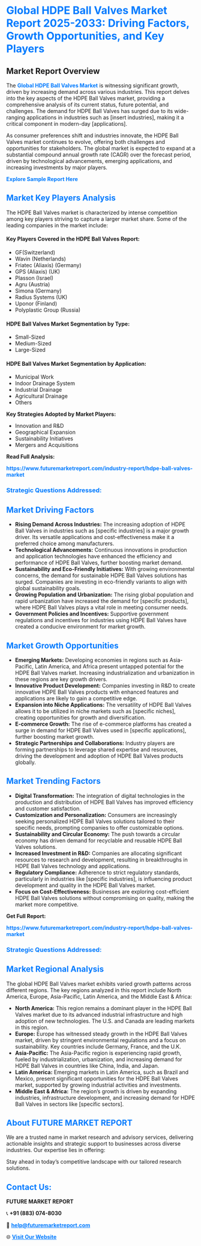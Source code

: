 <h1 style="color: #007BFF;">Global HDPE Ball Valves Market Report 2025-2033: Driving Factors, Growth Opportunities, and Key Players</h1>

<section id="overview">
<h2>Market Report Overview</h2>
<p>The <a href="https://www.futuremarketreport.com/industry-report/hdpe-ball-valves-market" style="color: #007BFF; text-decoration: none;"><strong>Global HDPE Ball Valves Market</strong></a> is witnessing significant growth, driven by increasing demand across various industries. This report delves into the key aspects of the HDPE Ball Valves market, providing a comprehensive analysis of its current status, future potential, and challenges. The demand for HDPE Ball Valves has surged due to its wide-ranging applications in industries such as [insert industries], making it a critical component in modern-day [applications].</p>
<p>As consumer preferences shift and industries innovate, the HDPE Ball Valves market continues to evolve, offering both challenges and opportunities for stakeholders. The global market is expected to expand at a substantial compound annual growth rate (CAGR) over the forecast period, driven by technological advancements, emerging applications, and increasing investments by major players.</p>
</section>

<section id="overview">
<p><a href="https://www.futuremarketreport.com/request-sample/reportId=105775" style="color: #007BFF; text-decoration: none;"><strong>Explore Sample Report Here</strong></a></p>
</section>

<section id="key-players">
<h2 style="color: #007BFF;">Market Key Players Analysis</h2>
<p>The HDPE Ball Valves market is characterized by intense competition among key players striving to capture a larger market share. Some of the leading companies in the market include:</p>
<h4>Key Players Covered in the HDPE Ball Valves Report:</h4>
<ul><li>GF(Switzerland)</li><li>Wavin (Netherlands)</li><li>Friatec (Aliaxis) (Germany)</li><li>GPS (Aliaxis) (UK)</li><li>Plasson (Israel)</li><li>Agru (Austria)</li><li>Simona (Germany)</li><li>Radius Systems (UK)</li><li>Uponor (Finland)</li><li>Polyplastic Group (Russia)</li></ul>
<h4>HDPE Ball Valves Market Segmentation by Type:</h4>
<ul><li>Small-Sized</li><li>Medium-Sized</li><li>Large-Sized</li></ul>

<h4>HDPE Ball Valves Market Segmentation by Application:</h4>
<ul><li>Municipal Work</li><li>Indoor Drainage System</li><li>Industrial Drainage</li><li>Agricultural Drainage</li><li>Others</li></ul>
<p><strong>Key Strategies Adopted by Market Players:</strong></p>
<ul>
<li>Innovation and R&D</li>
<li>Geographical Expansion</li>
<li>Sustainability Initiatives</li>
<li>Mergers and Acquisitions</li>
</ul>
</section>

<section>
<p><strong>Read Full Analysis: </strong></p><a href="https://www.futuremarketreport.com/industry-report/hdpe-ball-valves-market" style="color: #007BFF; text-decoration: none;"><strong>https://www.futuremarketreport.com/industry-report/hdpe-ball-valves-market</strong></a>
<h3 style="color: #007BFF;">Strategic Questions Addressed:</h3>
</section>

<section id="driving-factors">
<h2 style="color: #007BFF;">Market Driving Factors</h2>
<ul>
<li><strong>Rising Demand Across Industries:</strong> The increasing adoption of HDPE Ball Valves in industries such as [specific industries] is a major growth driver. Its versatile applications and cost-effectiveness make it a preferred choice among manufacturers.</li>
<li><strong>Technological Advancements:</strong> Continuous innovations in production and application technologies have enhanced the efficiency and performance of HDPE Ball Valves, further boosting market demand.</li>
<li><strong>Sustainability and Eco-Friendly Initiatives:</strong> With growing environmental concerns, the demand for sustainable HDPE Ball Valves solutions has surged. Companies are investing in eco-friendly variants to align with global sustainability goals.</li>
<li><strong>Growing Population and Urbanization:</strong> The rising global population and rapid urbanization have increased the demand for [specific products], where HDPE Ball Valves plays a vital role in meeting consumer needs.</li>
<li><strong>Government Policies and Incentives:</strong> Supportive government regulations and incentives for industries using HDPE Ball Valves have created a conducive environment for market growth.</li>
</ul>
</section>

<section id="growth-opportunities">
<h2 style="color: #007BFF;">Market Growth Opportunities</h2>
<ul>
<li><strong>Emerging Markets:</strong> Developing economies in regions such as Asia-Pacific, Latin America, and Africa present untapped potential for the HDPE Ball Valves market. Increasing industrialization and urbanization in these regions are key growth drivers.</li>
<li><strong>Innovative Product Development:</strong> Companies investing in R&D to create innovative HDPE Ball Valves products with enhanced features and applications are likely to gain a competitive edge.</li>
<li><strong>Expansion into Niche Applications:</strong> The versatility of HDPE Ball Valves allows it to be utilized in niche markets such as [specific niches], creating opportunities for growth and diversification.</li>
<li><strong>E-commerce Growth:</strong> The rise of e-commerce platforms has created a surge in demand for HDPE Ball Valves used in [specific applications], further boosting market growth.</li>
<li><strong>Strategic Partnerships and Collaborations:</strong> Industry players are forming partnerships to leverage shared expertise and resources, driving the development and adoption of HDPE Ball Valves products globally.</li>
</ul>
</section>

<section id="trending-factors">
<h2 style="color: #007BFF;">Market Trending Factors</h2>
<ul>
<li><strong>Digital Transformation:</strong> The integration of digital technologies in the production and distribution of HDPE Ball Valves has improved efficiency and customer satisfaction.</li>
<li><strong>Customization and Personalization:</strong> Consumers are increasingly seeking personalized HDPE Ball Valves solutions tailored to their specific needs, prompting companies to offer customizable options.</li>
<li><strong>Sustainability and Circular Economy:</strong> The push towards a circular economy has driven demand for recyclable and reusable HDPE Ball Valves solutions.</li>
<li><strong>Increased Investment in R&D:</strong> Companies are allocating significant resources to research and development, resulting in breakthroughs in HDPE Ball Valves technology and applications.</li>
<li><strong>Regulatory Compliance:</strong> Adherence to strict regulatory standards, particularly in industries like [specific industries], is influencing product development and quality in the HDPE Ball Valves market.</li>
<li><strong>Focus on Cost-Effectiveness:</strong> Businesses are exploring cost-efficient HDPE Ball Valves solutions without compromising on quality, making the market more competitive.</li>
</ul>
</section>

<section>
<p><strong>Get Full Report: </strong></p><a href="https://www.futuremarketreport.com/industry-report/hdpe-ball-valves-market" style="color: #007BFF; text-decoration: none;"><strong>https://www.futuremarketreport.com/industry-report/hdpe-ball-valves-market</strong></a>
<h3 style="color: #007BFF;">Strategic Questions Addressed:</h3>
</section>


<section id="regional-analysis">
<h2 style="color: #007BFF;">Market Regional Analysis</h2>
<p>The global HDPE Ball Valves market exhibits varied growth patterns across different regions. The key regions analyzed in this report include North America, Europe, Asia-Pacific, Latin America, and the Middle East & Africa:</p>
<ul>
<li><strong>North America:</strong> This region remains a dominant player in the HDPE Ball Valves market due to its advanced industrial infrastructure and high adoption of new technologies. The U.S. and Canada are leading markets in this region.</li>
<li><strong>Europe:</strong> Europe has witnessed steady growth in the HDPE Ball Valves market, driven by stringent environmental regulations and a focus on sustainability. Key countries include Germany, France, and the U.K.</li>
<li><strong>Asia-Pacific:</strong> The Asia-Pacific region is experiencing rapid growth, fueled by industrialization, urbanization, and increasing demand for HDPE Ball Valves in countries like China, India, and Japan.</li>
<li><strong>Latin America:</strong> Emerging markets in Latin America, such as Brazil and Mexico, present significant opportunities for the HDPE Ball Valves market, supported by growing industrial activities and investments.</li>
<li><strong>Middle East & Africa:</strong> The region’s growth is driven by expanding industries, infrastructure development, and increasing demand for HDPE Ball Valves in sectors like [specific sectors].</li>
</ul>
</section>

<footer>
<h2 style="color: #007BFF;">About FUTURE MARKET REPORT</h2>
<p>We are a trusted name in market research and advisory services, delivering actionable insights and strategic support to businesses across diverse industries. Our expertise lies in offering:</p>

<p>Stay ahead in today’s competitive landscape with our tailored research solutions.</p>

<h2 style="color: #007BFF;">Contact Us:</h2>
<p><strong>FUTURE MARKET REPORT</strong></p>
<p>📞 <strong>+91 (883) 074-8030</strong></p>
<p>📧 <strong><a href="mailto:help@futuremarketreport.com" style="color: #007BFF;">help@futuremarketreport.com</a></strong></p>
<p>🌐 <strong><a href="https://www.futuremarketreport.com/" style="color: #007BFF;">Visit Our Website</a></strong></p>
</footer>